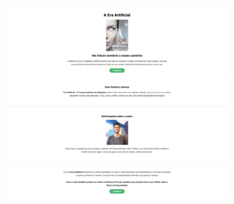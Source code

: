 #
![Livro-A-Era-Artificial](https://github.com/romariosilva1992/Livro-A-Era-Artificial/blob/main/projeto_ivro%20_digital/layout_completo.jpg)
